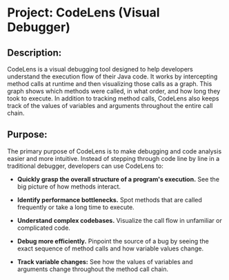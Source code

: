 # Project: CodeLens (Visual Debugger)

## Description:

CodeLens is a visual debugging tool designed to help developers understand the execution flow of their Java code. It works by intercepting method calls at runtime and then visualizing those calls as a graph. This graph shows which methods were called, in what order, and how long they took to execute. In addition to tracking method calls, CodeLens also keeps track of the values of variables and arguments throughout the entire call chain.

## Purpose:

The primary purpose of CodeLens is to make debugging and code analysis easier and more intuitive. Instead of stepping through code line by line in a traditional debugger, developers can use CodeLens to:

* **Quickly grasp the overall structure of a program's execution.** See the big picture of how methods interact.

* **Identify performance bottlenecks.** Spot methods that are called frequently or take a long time to execute.

* **Understand complex codebases.** Visualize the call flow in unfamiliar or complicated code.

* **Debug more efficiently.** Pinpoint the source of a bug by seeing the exact sequence of method calls and how variable values change.

* **Track variable changes:** See how the values of variables and arguments change throughout the method call chain.